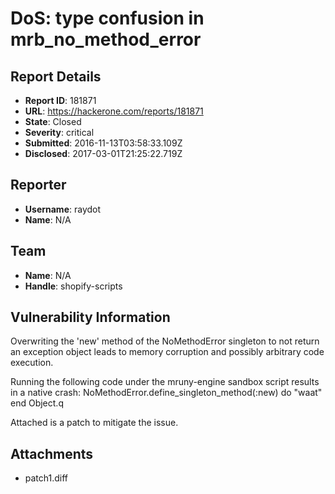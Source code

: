 # DoS: type confusion in mrb_no_method_error

## Report Details
- **Report ID**: 181871
- **URL**: https://hackerone.com/reports/181871
- **State**: Closed
- **Severity**: critical
- **Submitted**: 2016-11-13T03:58:33.109Z
- **Disclosed**: 2017-03-01T21:25:22.719Z

## Reporter
- **Username**: raydot
- **Name**: N/A

## Team
- **Name**: N/A
- **Handle**: shopify-scripts

## Vulnerability Information
Overwriting the 'new' method of the NoMethodError singleton to not return an exception object leads to memory corruption and possibly arbitrary code execution.

Running the following code under the mruny-engine sandbox script results in a native crash:
    NoMethodError.define_singleton_method(:new) do "waat" end
    Object.q

Attached is a patch to mitigate the issue.


## Attachments
- patch1.diff

